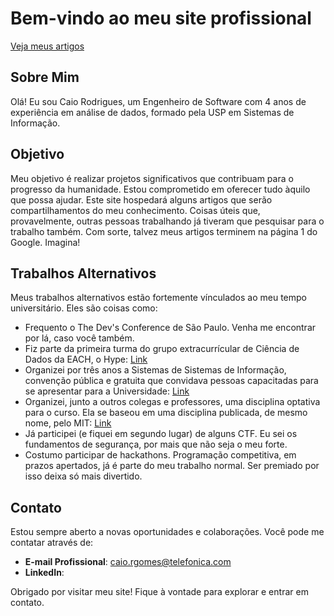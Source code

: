 # Bem-vindo ao meu site profissional

[Veja meus artigos](./posts)

## Sobre Mim

Olá! Eu sou Caio Rodrigues, um Engenheiro de Software com 4 anos de experiência em análise de dados, formado pela USP em Sistemas de Informação.

## Objetivo

Meu objetivo é realizar projetos significativos que contribuam para o progresso da humanidade. Estou comprometido em oferecer tudo àquilo que possa ajudar.
Este site hospedará alguns artigos que serão compartilhamentos do meu conhecimento. Coisas úteis que, provavelmente, outras pessoas trabalhando já tiveram que pesquisar para o trabalho também. Com sorte, talvez meus artigos terminem na página 1 do Google. Imagina!

## Trabalhos Alternativos
Meus trabalhos alternativos estão fortemente vínculados ao meu tempo universitário. Eles são coisas como:

  - Frequento o The Dev's Conference de São Paulo. Venha me encontrar por lá, caso você também.
  - Fiz parte da primeira turma do grupo extracurrícular de Ciência de Dados da EACH, o Hype: [Link](https://www.instagram.com/hype.usp/)
  - Organizei por três anos a Sistemas de Sistemas de Informação, convenção pública e gratuita que convidava pessoas capacitadas para se apresentar para a Universidade: [Link](https://www.instagram.com/semanadesi/)
  - Organizei, junto a outros colegas e professores, uma disciplina optativa para o curso. Ela se baseou em uma disciplina publicada, de mesmo nome, pelo MIT: [Link](https://www.youtube.com/playlist?list=PLyzOVJj3bHQuloKGG59rS43e29ro7I57J)
  - Já participei (e fiquei em segundo lugar) de alguns CTF. Eu sei os fundamentos de segurança, por mais que não seja o meu forte.
  - Costumo participar de hackathons. Programação competitiva, em prazos apertados, já é parte do meu trabalho normal. Ser premiado por isso deixa só mais divertido.

## Contato

Estou sempre aberto a novas oportunidades e colaborações. Você pode me contatar através de:

- **E-mail Profissional**: caio.rgomes@telefonica.com
- **LinkedIn**:

Obrigado por visitar meu site! Fique à vontade para explorar e entrar em contato.
